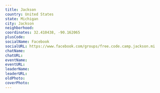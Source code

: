 ```yaml
---
title: Jackson
country: United States
state: Michigan
city: Jackson
neighborhood: 
coordinates: 32.410438, -90.162065
plusCode:
socialName: Facebook
socialURL: https://www.facebook.com/groups/free.code.camp.jackson.mi
chatName:
chatURL:
eventName:
eventURL:
leaderName:
leaderURL:
oldPhoto: 
coverPhoto:
---
```

